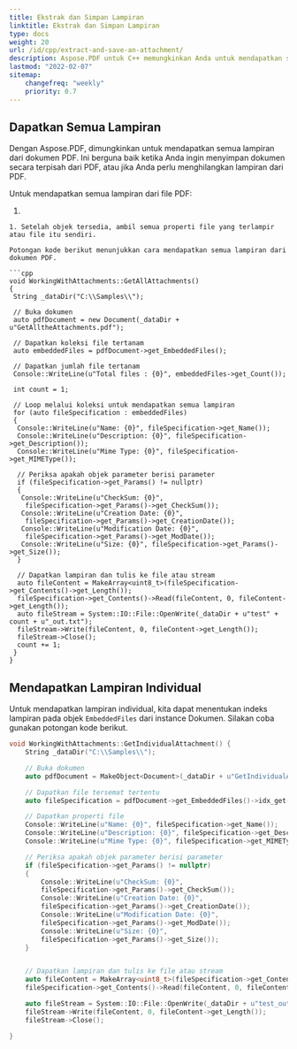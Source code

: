 ```yaml
---
title: Ekstrak dan Simpan Lampiran
linktitle: Ekstrak dan Simpan Lampiran
type: docs
weight: 20
url: /id/cpp/extract-and-save-an-attachment/
description: Aspose.PDF untuk C++ memungkinkan Anda untuk mendapatkan semua lampiran dari dokumen PDF. Juga, Anda dapat mendapatkan lampiran individual dari dokumen Anda.
lastmod: "2022-02-07"
sitemap:
    changefreq: "weekly"
    priority: 0.7
---
```


## Dapatkan Semua Lampiran

Dengan Aspose.PDF, dimungkinkan untuk mendapatkan semua lampiran dari dokumen PDF. Ini berguna baik ketika Anda ingin menyimpan dokumen secara terpisah dari PDF, atau jika Anda perlu menghilangkan lampiran dari PDF.

Untuk mendapatkan semua lampiran dari file PDF:

1.
``` Loop melalui koleksi [EmbeddedFiles](https://reference.aspose.com/pdf/cpp/class/aspose.pdf.embedded_file_collection) dari objek [Document](https://reference.aspose.com/pdf/cpp/class/aspose.pdf.document). Koleksi [EmbeddedFiles](https://reference.aspose.com/pdf/cpp/class/aspose.pdf.embedded_file_collection) berisi semua lampiran. Setiap elemen dari koleksi ini mewakili objek [FileSpecification](https://reference.aspose.com/pdf/cpp/class/aspose.pdf.file_specification). Setiap iterasi dari loop foreach melalui koleksi [EmbeddedFiles](https://reference.aspose.com/pdf/cpp/class/aspose.pdf.embedded_file_collection) mengembalikan objek [FileSpecification](https://reference.aspose.com/pdf/cpp/class/aspose.pdf.file_specification).
1. Setelah objek tersedia, ambil semua properti file yang terlampir atau file itu sendiri.

Potongan kode berikut menunjukkan cara mendapatkan semua lampiran dari dokumen PDF.

```cpp
void WorkingWithAttachments::GetAllAttachments()
{
 String _dataDir("C:\\Samples\\");

 // Buka dokumen
 auto pdfDocument = new Document(_dataDir + u"GetAlltheAttachments.pdf");

 // Dapatkan koleksi file tertanam
 auto embeddedFiles = pdfDocument->get_EmbeddedFiles();

 // Dapatkan jumlah file tertanam
 Console::WriteLine(u"Total files : {0}", embeddedFiles->get_Count());

 int count = 1;

 // Loop melalui koleksi untuk mendapatkan semua lampiran
 for (auto fileSpecification : embeddedFiles)
 {
  Console::WriteLine(u"Name: {0}", fileSpecification->get_Name());
  Console::WriteLine(u"Description: {0}", fileSpecification->get_Description());
  Console::WriteLine(u"Mime Type: {0}", fileSpecification->get_MIMEType());

  // Periksa apakah objek parameter berisi parameter
  if (fileSpecification->get_Params() != nullptr)
  {
   Console::WriteLine(u"CheckSum: {0}",
    fileSpecification->get_Params()->get_CheckSum());
   Console::WriteLine(u"Creation Date: {0}",
    fileSpecification->get_Params()->get_CreationDate());
   Console::WriteLine(u"Modification Date: {0}",
    fileSpecification->get_Params()->get_ModDate());
   Console::WriteLine(u"Size: {0}", fileSpecification->get_Params()->get_Size());
  }

  // Dapatkan lampiran dan tulis ke file atau stream
  auto fileContent = MakeArray<uint8_t>(fileSpecification->get_Contents()->get_Length());
  fileSpecification->get_Contents()->Read(fileContent, 0, fileContent->get_Length());
  auto fileStream = System::IO::File::OpenWrite(_dataDir + u"test" + count + u"_out.txt");
  fileStream->Write(fileContent, 0, fileContent->get_Length());
  fileStream->Close();
  count += 1;
 }
}
```
## Mendapatkan Lampiran Individual

Untuk mendapatkan lampiran individual, kita dapat menentukan indeks lampiran pada objek `EmbeddedFiles` dari instance Dokumen. Silakan coba gunakan potongan kode berikut.

```cpp
void WorkingWithAttachments::GetIndividualAttachment() {
    String _dataDir("C:\\Samples\\");

    // Buka dokumen
    auto pdfDocument = MakeObject<Document>(_dataDir + u"GetIndividualAttachment.pdf");

    // Dapatkan file tersemat tertentu
    auto fileSpecification = pdfDocument->get_EmbeddedFiles()->idx_get(1);

    // Dapatkan properti file
    Console::WriteLine(u"Name: {0}", fileSpecification->get_Name());
    Console::WriteLine(u"Description: {0}", fileSpecification->get_Description());
    Console::WriteLine(u"Mime Type: {0}", fileSpecification->get_MIMEType());

    // Periksa apakah objek parameter berisi parameter
    if (fileSpecification->get_Params() != nullptr)
    {
        Console::WriteLine(u"CheckSum: {0}",
        fileSpecification->get_Params()->get_CheckSum());
        Console::WriteLine(u"Creation Date: {0}",
        fileSpecification->get_Params()->get_CreationDate());
        Console::WriteLine(u"Modification Date: {0}",
        fileSpecification->get_Params()->get_ModDate());
        Console::WriteLine(u"Size: {0}",
        fileSpecification->get_Params()->get_Size());
    }


    // Dapatkan lampiran dan tulis ke file atau stream
    auto fileContent = MakeArray<uint8_t>(fileSpecification->get_Contents()->get_Length());
    fileSpecification->get_Contents()->Read(fileContent, 0, fileContent->get_Length());

    auto fileStream = System::IO::File::OpenWrite(_dataDir + u"test_out.txt");
    fileStream->Write(fileContent, 0, fileContent->get_Length());
    fileStream->Close();

}
```